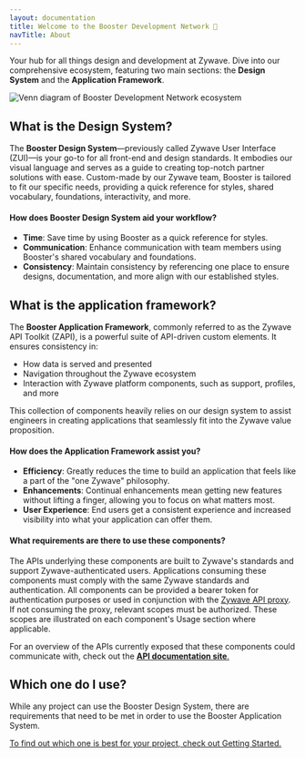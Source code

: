 ```yaml
---
layout: documentation
title: Welcome to the Booster Development Network 🌟
navTitle: About
---
```

Your  hub for all things design and development at Zywave. Dive into our comprehensive ecosystem, featuring two main sections: the **Design System** and the **Application Framework**.

![Venn diagram of Booster Development Network ecosystem](/images/group-8.png)

<docs-spacer></docs-spacer>

## What is the Design System?

The **Booster Design System**—previously called Zywave User Interface (ZUI)—is your go-to for all front-end and design standards. It embodies our visual language and serves as a guide to creating top-notch partner solutions with ease. Custom-made by our Zywave team, Booster is tailored to fit our specific needs, providing a quick reference for styles, shared vocabulary, foundations, interactivity, and more.

#### How does Booster Design System aid your workflow?

* **Time**: Save time by using Booster as a quick reference for styles.
* **Communication**: Enhance communication with team members using Booster's shared vocabulary and foundations.
* **Consistency**: Maintain consistency by referencing one place to ensure designs, documentation, and more align with our established styles.

<docs-spacer></docs-spacer>

## What is the application framework?

The **Booster Application Framework**, commonly referred to as the Zywave API Toolkit (ZAPI), is a powerful suite of API-driven custom elements. It ensures consistency in:

* How data is served and presented
* Navigation throughout the Zywave ecosystem
* Interaction with Zywave platform components, such as support, profiles, and more

This collection of components heavily relies on our design system to assist engineers in creating applications that seamlessly fit into the Zywave value proposition.

#### How does the Application Framework assist you?

* **Efficiency**: Greatly reduces the time to build an application that feels like a part of the "one Zywave" philosophy.
* **Enhancements**: Continual enhancements mean getting new features without lifting a finger, allowing you to focus on what matters most.
* **User Experience**: End users get a consistent experience and increased visibility into what your application can offer them.

#### What requirements are there to use these components?

The APIs underlying these components are built to Zywave's standards and support Zywave-authenticated users. Applications consuming these components must comply with the same Zywave standards and authentication. All components can be provided a bearer token for authentication purposes or used in conjunction with the [Zywave API proxy](https://booster.zywave.dev/application-framework/components/api-proxy/?tab=usage). If not consuming the proxy, relevant scopes must be authorized. These scopes are illustrated on each component's Usage section where applicable.

For an overview of the APIs currently exposed that these components could communicate with, check out the [**API documentation site**.](https://www.zywave.dev/apis/)

<docs-spacer></docs-spacer>

## Which one do I use?

While any project can use the Booster Design System, there are requirements that need to be met in order to use the Booster Application System.

[To find out which one is best for your project, check out Getting Started.](/introduction/getting-started/how-to-get-started/)